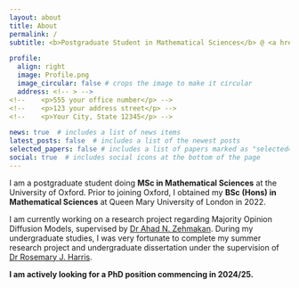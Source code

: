 ```yaml
---
layout: about
title: About
permalink: /
subtitle: <b>Postgraduate Student in Mathematical Sciences</b> @ <a href="https://www.maths.ox.ac.uk/">University of Oxford</a>

profile:
  align: right
  image: Profile.png
  image_circular: false # crops the image to make it circular
  address: <!-- > -->
<!--    <p>555 your office number</p> -->
<!--    <p>123 your address street</p> -->
<!--    <p>Your City, State 12345</p> -->

news: true  # includes a list of news items
latest_posts: false  # includes a list of the newest posts
selected_papers: false # includes a list of papers marked as "selected={true}"
social: true  # includes social icons at the bottom of the page
---
```


I am a postgraduate student doing **MSc in Mathematical Sciences** at the University of Oxford. Prior to joining Oxford, I obtained my **BSc (Hons) in Mathematical Sciences** at Queen Mary University of London in 2022.

I am currently working on a research project regarding Majority Opinion Diffusion Models, supervised by <a href="https://comp.anu.edu.au/people/ahad-zehmakan/">Dr Ahad N. Zehmakan</a>. During my undergraduate studies, I was very fortunate to complete my summer research project and undergraduate dissertation under the supervision of <a href='https://www.ucl.ac.uk/~ucahrh0/'>Dr Rosemary J. Harris</a>.

**I am actively looking for a PhD position commencing in 2024/25.**
